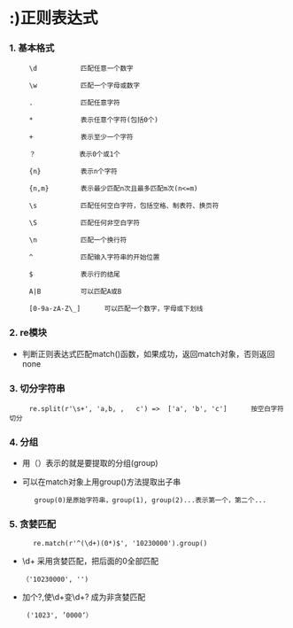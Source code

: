 # :)正则表达式

### 1. 基本格式

         \d           匹配任意一个数字
         
         \w           匹配一个字母或数字
         
         .            匹配任意字符
         
         *            表示任意个字符(包括0个)
         
         +            表示至少一个字符
         
         ？           表示0个或1个
         
         {n}          表示n个字符
         
         {n,m}        表示最少匹配n次且最多匹配m次(n<=m)
         
         \s           匹配任何空白字符，包括空格、制表符、换页符
         
         \S           匹配任何非空白字符
         
         \n           匹配一个换行符
         
         ^            匹配输入字符串的开始位置
         
         $            表示行的结尾
         
         A|B          可以匹配A或B
         
         [0-9a-zA-Z\_]      可以匹配一个数字，字母或下划线
         
### 2. re模块 
         
* 判断正则表达式匹配match()函数，如果成功，返回match对象，否则返回none 
          

### 3. 切分字符串

         re.split(r'\s+', 'a,b, ,   c') =>  ['a', 'b', 'c']      按空白字符切分
         
### 4. 分组

* 用（）表示的就是要提取的分组(group)

* 可以在match对象上用group()方法提取出子串
         
         group(0)是原始字符串，group(1), group(2)...表示第一个，第二个...
         
### 5. 贪婪匹配

          re.match(r'^(\d+)(0*)$', '10230000').group()
         
   * \d+ 采用贪婪匹配，把后面的0全部匹配
      
         （'10230000', '')
        
   * 加个?,使\d+变\d+? 成为非贪婪匹配
   
          ('1023', ’0000‘）
   
         

